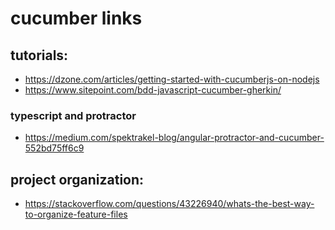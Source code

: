 # cucumber links 

## tutorials:
* https://dzone.com/articles/getting-started-with-cucumberjs-on-nodejs
* https://www.sitepoint.com/bdd-javascript-cucumber-gherkin/
### typescript and protractor
* https://medium.com/spektrakel-blog/angular-protractor-and-cucumber-552bd75ff6c9

## project organization:
* https://stackoverflow.com/questions/43226940/whats-the-best-way-to-organize-feature-files
